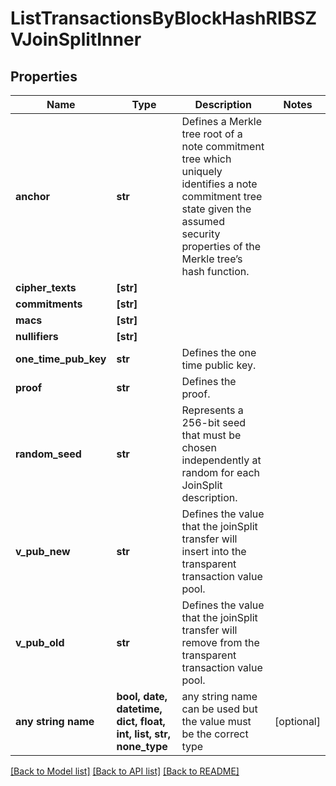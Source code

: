 # ListTransactionsByBlockHashRIBSZVJoinSplitInner


## Properties
Name | Type | Description | Notes
------------ | ------------- | ------------- | -------------
**anchor** | **str** | Defines a Merkle tree root of a note commitment tree which uniquely identifies a note commitment tree state given the assumed security properties of the Merkle tree’s  hash function. | 
**cipher_texts** | **[str]** |  | 
**commitments** | **[str]** |  | 
**macs** | **[str]** |  | 
**nullifiers** | **[str]** |  | 
**one_time_pub_key** | **str** | Defines the one time public key. | 
**proof** | **str** | Defines the proof. | 
**random_seed** | **str** | Represents a 256-bit seed that must be chosen independently at random for each JoinSplit description. | 
**v_pub_new** | **str** | Defines the value that the joinSplit transfer will insert into the transparent transaction value pool. | 
**v_pub_old** | **str** | Defines the value that the joinSplit transfer will remove from the transparent transaction value pool. | 
**any string name** | **bool, date, datetime, dict, float, int, list, str, none_type** | any string name can be used but the value must be the correct type | [optional]

[[Back to Model list]](../README.md#documentation-for-models) [[Back to API list]](../README.md#documentation-for-api-endpoints) [[Back to README]](../README.md)


